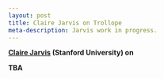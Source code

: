 ```yaml
---
layout: post
title: Claire Jarvis on Trollope
meta-description: Jarvis work in progress.
---
```


<b><a href = "https://english.stanford.edu/people/claire-jarvis">Claire Jarvis</a> (Stanford University) on</b>

<b>TBA</b>

